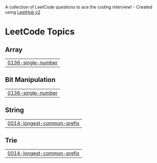 A collection of LeetCode questions to ace the coding interview! - Created using [LeetHub v2](https://github.com/arunbhardwaj/LeetHub-2.0)
<!---LeetCode Topics Start-->
# LeetCode Topics
## Array
|  |
| ------- |
| [0136-single-number](https://github.com/habeebputhiyakath/leetcode/tree/master/0136-single-number) |
## Bit Manipulation
|  |
| ------- |
| [0136-single-number](https://github.com/habeebputhiyakath/leetcode/tree/master/0136-single-number) |
## String
|  |
| ------- |
| [0014-longest-common-prefix](https://github.com/habeebputhiyakath/leetcode/tree/master/0014-longest-common-prefix) |
## Trie
|  |
| ------- |
| [0014-longest-common-prefix](https://github.com/habeebputhiyakath/leetcode/tree/master/0014-longest-common-prefix) |
<!---LeetCode Topics End-->